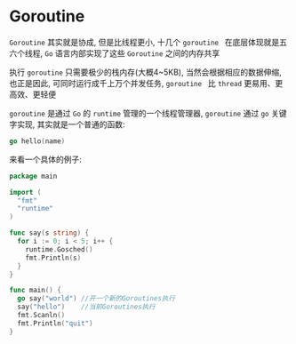 # Goroutine

`Goroutine` 其实就是协成, 但是比线程更小, 十几个 `goroutine ` 在底层体现就是五六个线程, `Go` 语言内部实现了这些 `Goroutine` 之间的内存共享

执行 `goroutine` 只需要极少的栈内存(大概4~5KB), 当然会根据相应的数据伸缩, 也正是因此, 可同时运行成千上万个并发任务, `goroutine ` 比 `thread` 更易用、更高效、更轻便

`goroutine` 是通过 `Go` 的 `runtime` 管理的一个线程管理器, `goroutine` 通过 `go` 关键字实现, 其实就是一个普通的函数:
``` Go
go hello(name)
```

来看一个具体的例子:
``` Go
package main

import (
  "fmt"
  "runtime"
)

func say(s string) {
  for i := 0; i < 5; i++ {
    runtime.Gosched()
    fmt.Println(s)
  }
}

func main() {
  go say("world") //开一个新的Goroutines执行
  say("hello")    //当前Goroutines执行
  fmt.Scanln()
  fmt.Println("quit")
}

```